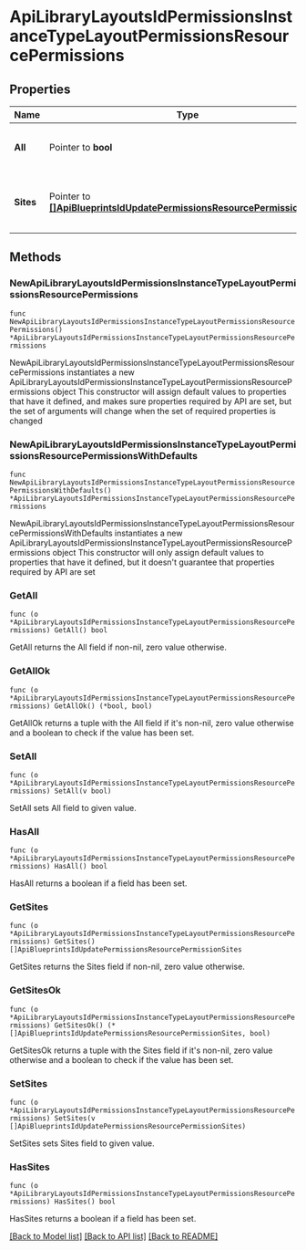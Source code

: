 # ApiLibraryLayoutsIdPermissionsInstanceTypeLayoutPermissionsResourcePermissions

## Properties

Name | Type | Description | Notes
------------ | ------------- | ------------- | -------------
**All** | Pointer to **bool** | Set to true to grant access to all groups | [optional] 
**Sites** | Pointer to [**[]ApiBlueprintsIdUpdatePermissionsResourcePermissionSites**](ApiBlueprintsIdUpdatePermissionsResourcePermissionSites.md) | Array of objects identifying groups with access | [optional] 

## Methods

### NewApiLibraryLayoutsIdPermissionsInstanceTypeLayoutPermissionsResourcePermissions

`func NewApiLibraryLayoutsIdPermissionsInstanceTypeLayoutPermissionsResourcePermissions() *ApiLibraryLayoutsIdPermissionsInstanceTypeLayoutPermissionsResourcePermissions`

NewApiLibraryLayoutsIdPermissionsInstanceTypeLayoutPermissionsResourcePermissions instantiates a new ApiLibraryLayoutsIdPermissionsInstanceTypeLayoutPermissionsResourcePermissions object
This constructor will assign default values to properties that have it defined,
and makes sure properties required by API are set, but the set of arguments
will change when the set of required properties is changed

### NewApiLibraryLayoutsIdPermissionsInstanceTypeLayoutPermissionsResourcePermissionsWithDefaults

`func NewApiLibraryLayoutsIdPermissionsInstanceTypeLayoutPermissionsResourcePermissionsWithDefaults() *ApiLibraryLayoutsIdPermissionsInstanceTypeLayoutPermissionsResourcePermissions`

NewApiLibraryLayoutsIdPermissionsInstanceTypeLayoutPermissionsResourcePermissionsWithDefaults instantiates a new ApiLibraryLayoutsIdPermissionsInstanceTypeLayoutPermissionsResourcePermissions object
This constructor will only assign default values to properties that have it defined,
but it doesn't guarantee that properties required by API are set

### GetAll

`func (o *ApiLibraryLayoutsIdPermissionsInstanceTypeLayoutPermissionsResourcePermissions) GetAll() bool`

GetAll returns the All field if non-nil, zero value otherwise.

### GetAllOk

`func (o *ApiLibraryLayoutsIdPermissionsInstanceTypeLayoutPermissionsResourcePermissions) GetAllOk() (*bool, bool)`

GetAllOk returns a tuple with the All field if it's non-nil, zero value otherwise
and a boolean to check if the value has been set.

### SetAll

`func (o *ApiLibraryLayoutsIdPermissionsInstanceTypeLayoutPermissionsResourcePermissions) SetAll(v bool)`

SetAll sets All field to given value.

### HasAll

`func (o *ApiLibraryLayoutsIdPermissionsInstanceTypeLayoutPermissionsResourcePermissions) HasAll() bool`

HasAll returns a boolean if a field has been set.

### GetSites

`func (o *ApiLibraryLayoutsIdPermissionsInstanceTypeLayoutPermissionsResourcePermissions) GetSites() []ApiBlueprintsIdUpdatePermissionsResourcePermissionSites`

GetSites returns the Sites field if non-nil, zero value otherwise.

### GetSitesOk

`func (o *ApiLibraryLayoutsIdPermissionsInstanceTypeLayoutPermissionsResourcePermissions) GetSitesOk() (*[]ApiBlueprintsIdUpdatePermissionsResourcePermissionSites, bool)`

GetSitesOk returns a tuple with the Sites field if it's non-nil, zero value otherwise
and a boolean to check if the value has been set.

### SetSites

`func (o *ApiLibraryLayoutsIdPermissionsInstanceTypeLayoutPermissionsResourcePermissions) SetSites(v []ApiBlueprintsIdUpdatePermissionsResourcePermissionSites)`

SetSites sets Sites field to given value.

### HasSites

`func (o *ApiLibraryLayoutsIdPermissionsInstanceTypeLayoutPermissionsResourcePermissions) HasSites() bool`

HasSites returns a boolean if a field has been set.


[[Back to Model list]](../README.md#documentation-for-models) [[Back to API list]](../README.md#documentation-for-api-endpoints) [[Back to README]](../README.md)


